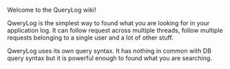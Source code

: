Welcome to the QueryLog wiki!

QweryLog is the simplest way to found what you are looking for in your application log. It can follow request across multiple threads, follow multiple requests belonging to a single user and a lot of other stuff.

QweryLog uses its own query syntax. It has nothing in common with DB query syntax but it is powerful enough to found what you are searching.
